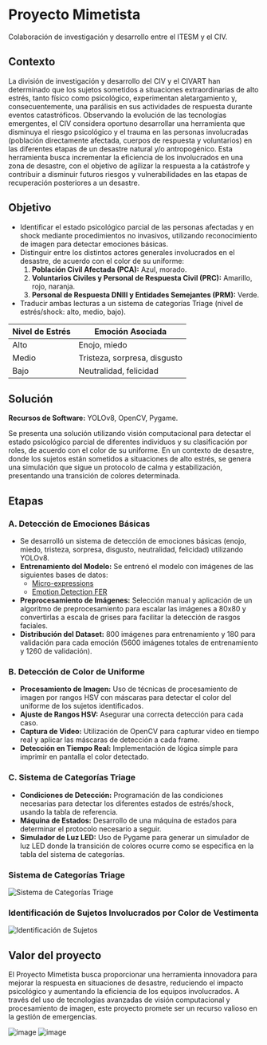 # Proyecto Mimetista
Colaboración de investigación y desarrollo entre el ITESM y el CIV.

## Contexto
La división de investigación y desarrollo del CIV y el CIVART han determinado que los sujetos sometidos a situaciones extraordinarias de alto estrés, tanto físico como psicológico, experimentan aletargamiento y, consecuentemente, una parálisis en sus actividades de respuesta durante eventos catastróficos. Observando la evolución de las tecnologías emergentes, el CIV considera oportuno desarrollar una herramienta que disminuya el riesgo psicológico y el trauma en las personas involucradas (población directamente afectada, cuerpos de respuesta y voluntarios) en las diferentes etapas de un desastre natural y/o antropogénico. Esta herramienta busca incrementar la eficiencia de los involucrados en una zona de desastre, con el objetivo de agilizar la respuesta a la catástrofe y contribuir a disminuir futuros riesgos y vulnerabilidades en las etapas de recuperación posteriores a un desastre.

## Objetivo
* Identificar el estado psicológico parcial de las personas afectadas y en shock mediante procedimientos no invasivos, utilizando reconocimiento de imagen para detectar emociones básicas.
* Distinguir entre los distintos actores generales involucrados en el desastre, de acuerdo con el color de su uniforme:
  1. **Población Civil Afectada (PCA):** Azul, morado.
  2. **Voluntarios Civiles y Personal de Respuesta Civil (PRC):** Amarillo, rojo, naranja.
  3. **Personal de Respuesta DNIII y Entidades Semejantes (PRM):** Verde.
* Traducir ambas lecturas a un sistema de categorías Triage (nivel de estrés/shock: alto, medio, bajo).

| Nivel de Estrés | Emoción Asociada                           |
|-----------------|--------------------------------------------|
| Alto            | Enojo, miedo                               |
| Medio           | Tristeza, sorpresa, disgusto               |
| Bajo            | Neutralidad, felicidad                     |

## Solución
**Recursos de Software:** YOLOv8, OpenCV, Pygame.

Se presenta una solución utilizando visión computacional para detectar el estado psicológico parcial de diferentes individuos y su clasificación por roles, de acuerdo con el color de su uniforme. En un contexto de desastre, donde los sujetos están sometidos a situaciones de alto estrés, se genera una simulación que sigue un protocolo de calma y estabilización, presentando una transición de colores determinada.

## Etapas

### A. Detección de Emociones Básicas
* Se desarrolló un sistema de detección de emociones básicas (enojo, miedo, tristeza, sorpresa, disgusto, neutralidad, felicidad) utilizando YOLOv8.
* **Entrenamiento del Modelo:** Se entrenó el modelo con imágenes de las siguientes bases de datos:
  - [Micro-expressions](https://www.kaggle.com/datasets/kmirfan/micro-expressions/data)
  - [Emotion Detection FER](https://www.kaggle.com/datasets/ananthu017/emotion-detection-fer)
* **Preprocesamiento de Imágenes:** Selección manual y aplicación de un algoritmo de preprocesamiento para escalar las imágenes a 80x80 y convertirlas a escala de grises para facilitar la detección de rasgos faciales.
* **Distribución del Dataset:** 800 imágenes para entrenamiento y 180 para validación para cada emoción (5600 imágenes totales de entrenamiento y 1260 de validación).

### B. Detección de Color de Uniforme
* **Procesamiento de Imagen:** Uso de técnicas de procesamiento de imagen por rangos HSV con máscaras para detectar el color del uniforme de los sujetos identificados.
* **Ajuste de Rangos HSV:** Asegurar una correcta detección para cada caso.
* **Captura de Video:** Utilización de OpenCV para capturar video en tiempo real y aplicar las máscaras de detección a cada frame.
* **Detección en Tiempo Real:** Implementación de lógica simple para imprimir en pantalla el color detectado.

### C. Sistema de Categorías Triage
* **Condiciones de Detección:** Programación de las condiciones necesarias para detectar los diferentes estados de estrés/shock, usando la tabla de referencia.
* **Máquina de Estados:** Desarrollo de una máquina de estados para determinar el protocolo necesario a seguir.
* **Simulador de Luz LED:** Uso de Pygame para generar un simulador de luz LED donde la transición de colores ocurre como se especifica en la tabla del sistema de categorías.

### Sistema de Categorías Triage
![Sistema de Categorías Triage](https://github.com/victoriadeleon/Proyecto-mimetista/assets/70030691/362f0184-e33e-4962-9674-821d280b4388)

### Identificación de Sujetos Involucrados por Color de Vestimenta
![Identificación de Sujetos](https://github.com/victoriadeleon/Proyecto-mimetista/assets/70030691/0f4f3011-de41-4f7f-ac38-ea06f13b5164)

## Valor del proyecto
El Proyecto Mimetista busca proporcionar una herramienta innovadora para mejorar la respuesta en situaciones de desastre, reduciendo el impacto psicológico y aumentando la eficiencia de los equipos involucrados. A través del uso de tecnologías avanzadas de visión computacional y procesamiento de imagen, este proyecto promete ser un recurso valioso en la gestión de emergencias.


![image](https://github.com/user-attachments/assets/66e140f1-715e-4650-8429-1a89c3c878a4)
![image](https://github.com/user-attachments/assets/a3d3ffc9-9a06-4d71-9283-a32649f57a90)

